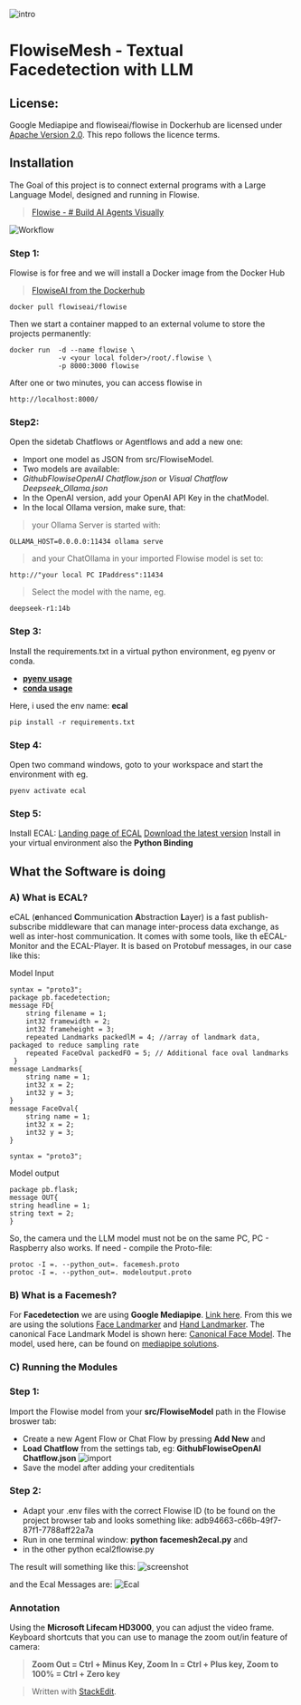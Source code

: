 ![intro](intro.png)
# FlowiseMesh - Textual Facedetection with LLM

## License: 
Google Mediapipe and flowiseai/flowise in Dockerhub are licensed under [Apache Version 2.0](https://www.apache.org/licenses/LICENSE-2.0). This repo follows the licence terms.

## Installation
The Goal of this project is to connect external programs with a Large Language Model, designed and running in Flowise.
> [Flowise - # Build AI Agents Visually ](https://flowiseai.com/)

![Workflow](workflow.jpg)

### Step 1:
Flowise is for free and we will install a Docker image from the Docker Hub
> [FlowiseAI from the Dockerhub](https://hub.docker.com/r/flowiseai/flowise)

    docker pull flowiseai/flowise

Then we start a container mapped to an external volume to store the projects permanently:

    docker run 	-d --name flowise \
			    -v <your local folder>/root/.flowise \
			    -p 8000:3000 flowise
After one or two minutes, you can access flowise in

    http://localhost:8000/

### Step2:
Open the sidetab Chatflows or Agentflows and add a new one:

 - Import one model as JSON from src/FlowiseModel. 
 - Two models are available: 
 - *GithubFlowiseOpenAI Chatflow.json* or *Visual Chatflow Deepseek_Ollama.json*
 - In the OpenAI version, add your OpenAI API Key in the chatModel.
 - In the local Ollama version, make sure, that:
> your Ollama Server is started with:

    OLLAMA_HOST=0.0.0.0:11434 ollama serve
> and your ChatOllama in your imported Flowise model is set to: 

    http://"your local PC IPaddress":11434

> Select the model with the name, eg. 

`deepseek-r1:14b`

### Step 3:
Install the requirements.txt in a virtual python environment, eg pyenv or conda. 

 - [**pyenv usage**](https://realpython.com/intro-to-pyenv/) 
 - [**conda usage**](https://www.geeksforgeeks.org/set-up-virtual-environment-for-python-using-anaconda/)

Here, i used the env name: **ecal**

    pip install -r requirements.txt

### Step 4: 
Open two command windows, goto to your workspace and start the environment with eg.

    pyenv activate ecal

### Step 5: 
Install ECAL:
[Landing page of ECAL](https://eclipse-ecal.github.io/ecal/stable/index.html)
[Download the latest version](https://eclipse-ecal.github.io/ecal/releases/)
Install in your virtual environment also the **Python Binding**

## What the Software is doing

### A) What is ECAL?
eCAL (**e**nhanced **C**ommunication **A**bstraction **L**ayer) is a fast publish-subscribe middleware that can manage inter-process data exchange, as well as inter-host communication.
It comes with some tools, like th eECAL-Monitor and the ECAL-Player.
It is based on Protobuf messages, in our case like this:

Model Input

    syntax = "proto3";
    package pb.facedetection;
    message FD{
	    string filename = 1;
	    int32 framewidth = 2;
	    int32 frameheight = 3;
	    repeated Landmarks packedlM = 4; //array of landmark data, packaged to reduce sampling rate
	    repeated FaceOval packedFO = 5; // Additional face oval landmarks
	 }
	message Landmarks{
	    string name = 1;
	    int32 x = 2;
	    int32 y = 3;
	}
	message FaceOval{
	    string name = 1;
	    int32 x = 2;
	    int32 y = 3;
	}

	syntax = "proto3";

Model output

	package pb.flask;
	message OUT{
    string headline = 1;
    string text = 2;
    }




So, the camera und the LLM model must not be on the same PC, PC - Raspberry also works.
If need - compile the Proto-file:

    protoc -I =. --python_out=. facemesh.proto
    protoc -I =. --python_out=. modeloutput.proto

### B) What is a Facemesh?

For **Facedetection** we are using **Google Mediapipe**. [Link here](https://developers.google.com/mediapipe/solutions). From this we are using the solutions [Face Landmarker](https://developers.google.com/mediapipe/solutions/vision/face_landmarker) and [Hand Landmarker](https://developers.google.com/mediapipe/solutions/vision/hand_landmarker). The canonical Face Landmark Model is shown here: [Canonical Face Model](https://github.com/google/mediapipe/issues/1854). The model, used here, can be found on [mediapipe solutions](https://github.com/google/mediapipe/blob/master/docs/solutions/models.md).

### C) Running the Modules
### Step 1:
Import the Flowise model from your **src/FlowiseModel** path in the Flowise broswer tab:

- Create a new Agent Flow or Chat Flow by pressing **Add New** and
- **Load Chatflow** from the settings tab, eg: **GithubFlowiseOpenAI Chatflow.json**
![import](import.png)
- Save the model after adding your creditentials
### Step 2:
 - Adapt your .env files with the correct Flowise ID (to be found on the project browser tab and looks something like: adb94663-c66b-49f7-87f1-7788aff22a7a
 - Run in one terminal window: **python facemesh2ecal.py**  and 
 - in the other python ecal2flowise.py

The result will something like this:
![screenshot](running.png)

and the Ecal Messages are:
![Ecal](ecal_setup.png)

### Annotation
Using the  **Microsoft Lifecam HD3000**, you can adjust the video frame.
Keyboard shortcuts that you can use to manage the zoom out/in feature of camera:
> **Zoom Out = Ctrl + Minus Key, Zoom In = Ctrl + Plus key, Zoom to 100% = Ctrl + Zero key**

> Written with [StackEdit](https://stackedit.io/).
